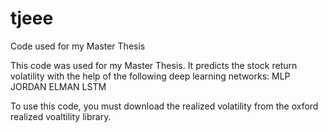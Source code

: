 # tjeee
Code used for my Master Thesis

This code was used for my Master Thesis. It predicts the stock return volatility with the help of the following deep learning networks: 
MLP
JORDAN
ELMAN
LSTM

To use this code, you must download the realized volatility from the oxford realized voaltility library.
